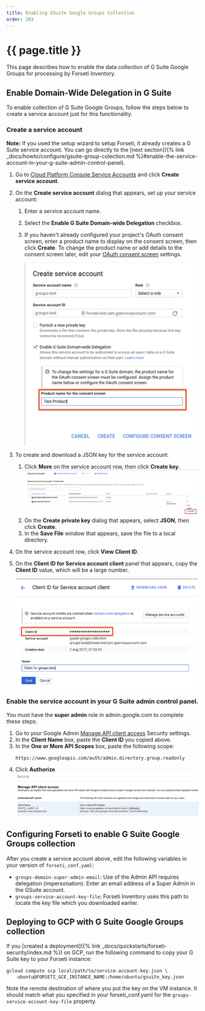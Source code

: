 ```yaml
---
title: Enabling GSuite Google Groups Collection
order: 203
---
```

#  {{ page.title }}

This page describes how to enable the data collection of G Suite Google Groups for
processing by Forseti Inventory.

## Enable Domain-Wide Delegation in G Suite

To enable collection of G Suite Google Groups, follow the steps below to create a
service account just for this functionality.

### Create a service account

**Note:** If you used the setup wizard to setup Forseti, it already creates a G Suite 
service account. You can go directly to the 
[next section]({% link _docs/howto/configure/gsuite-group-colection.md %}#enable-the-service-account-in-your-g-suite-admin-control-panel).

1. Go to
   [Cloud Platform Console Service Accounts](https://console.cloud.google.com/iam-admin/serviceaccounts)
   and click **Create service account**.
1. On the **Create service account** dialog that appears, set up your service account:
   1. Enter a service account name.
   1. Select the **Enable G Suite Domain-wide Delegation** checkbox.
   1. If you haven't already configured your project's OAuth consent screen, enter a product name
      to display on the consent screen, then click **Create**. To change the product name or add
      details to the consent screen later, edit your
      [OAuth consent screen](https://console.developers.google.com/apis/credentials/consent) settings.
            
      ![create service account window with product name field highlighted](/images/docs/howto/create-service-account.png)
        
1. To create and download a JSON key for the service account:
   1. Click **More** on the service account row, then click **Create key**.
      ![more menu with create key highlighted](/images/docs/howto/create-key.png)
   1.  On the **Create private key** dialog that appears, select **JSON**, then click **Create**.
   1.  In the **Save File** window that appears, save the file to a local directory.
1. On the service account row, click **View Client ID**.
1. On the **Client ID for Service account client** panel that appears, copy the **Client ID**
   value, which will be a large number.
    
   ![service account panel with client ID highlighted](/images/docs/howto/client-id.png)
        
### Enable the service account in your G Suite admin control panel.
You must have the **super admin** role in admin.google.com to complete these steps:

1. Go to your Google Admin [Manage API client access](https://admin.google.com/ManageOauthClients)
   Security settings.
1. In the **Client Name** box, paste the **Client ID** you copied above.
1. In the **One or More API Scopes** box, paste the following scope:
    ```
    https://www.googleapis.com/auth/admin.directory.group.readonly
    ```
1. Click **Authorize**.
   ![manage api client access in Google Admin Security settings](/images/docs/howto/admin-security.png)

## Configuring Forseti to enable G Suite Google Groups collection

After you create a service account above, edit the following variables in your
version of `forseti_conf.yaml`:

- `groups-domain-super-admin-email`: Use of the Admin API requires delegation
  (impersonation). Enter an email address of a Super Admin in the GSuite
  account.
- `groups-service-account-key-file`: Forseti Inventory uses this path to
  locate the key file which you downloaded earlier.

## Deploying to GCP with G Suite Google Groups collection

If you
[created a deployment]({% link _docs/quickstarts/forseti-security/index.md %})
on GCP, run the following command to copy your G Suite key to your Forseti instance:

  ```
  gcloud compute scp local/path/to/service-account-key.json \
      ubuntu@FORSETI_GCE_INSTANCE_NAME:/home/ubuntu/gsuite_key.json
  ```

Note the remote destination of where you put the key on the VM instance. It
should match what you specified in your forseti_conf.yaml for the
`groups-service-account-key-file` property.

